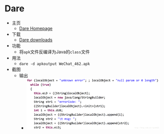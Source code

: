 # Dare

* 主页
  * [Dare Homepage](http://siis.cse.psu.edu/dare/index.html)
* 下载
  * [Dare downloads](http://siis.cse.psu.edu/dare/downloads.html)
* 功能
  * 将`apk`文件反编译为Java的`class`文件
* 用法
  * `dare -d apkoutput WeChat_462.apk`
* 截图
  * 输出
    * ![](../../../assets/img/dare_decompiled_wexin.png)